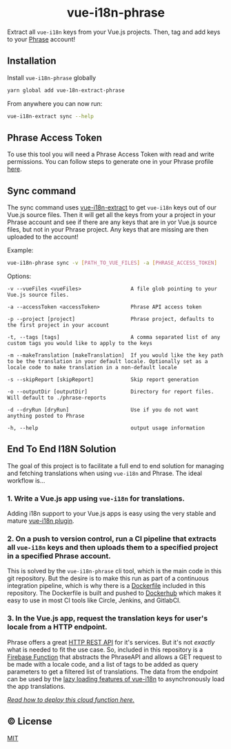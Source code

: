 <h1 align="center">vue-i18n-phrase</h1>

Extract all `vue-i18n` keys from your Vue.js projects. Then, tag and add keys to your [Phrase](https://phraseapp.com/) account!

## Installation
Install `vue-i18n-phrase` globally
```sh
yarn global add vue-18n-extract-phrase
```

From anywhere you can now run:
```sh
vue-i18n-extract sync --help
```

## Phrase Access Token

To use this tool you will need a Phrase Access Token with read and write permissions. You can follow steps to generate one in your Phrase profile [here](https://phraseapp.com/settings/oauth_access_tokens).

## Sync command

The sync command uses [vue-i18n-extract](https://github.com/pixari/vue-i18n-extract) to get `vue-i18n` keys out of our Vue.js source files. Then it will get all the keys from your a project in your Phrase account and see if there are any keys that are in yor Vue.js source files, but not in your Phrase project. Any keys that are missing are then uploaded to the account!

Example:
```sh
vue-i18n-phrase sync -v [PATH_TO_VUE_FILES] -a [PHRASE_ACCESS_TOKEN]
```

Options:
```
-v --vueFiles <vueFiles>                A file glob pointing to your Vue.js source files.

-a --accessToken <accessToken>          Phrase API access token

-p --project [project]                  Phrase project, defaults to the first project in your account

-t, --tags [tags]                       A comma separated list of any custom tags you would like to apply to the keys

-m --makeTranslation [makeTranslation]  If you would like the key path to be the translation in your default locale. Optionally set as a locale code to make translation in a non-default locale

-s --skipReport [skipReport]            Skip report generation

-o --outputDir [outputDir]              Directory for report files. Will default to ./phrase-reports

-d --dryRun [dryRun]                    Use if you do not want anything posted to Phrase

-h, --help                              output usage information
```

## End To End I18N Solution
The goal of this project is to facilitate a full end to end solution for managing and fetching translations when using `vue-i18n` and Phrase. The ideal workflow is...

### 1. Write a Vue.js app using `vue-i18n` for translations.
Adding i18n support to your Vue.js apps is easy using the very stable and mature [vue-i18n plugin](https://github.com/kazupon/vue-i18n).

### 2. On a push to version control, run a CI pipeline that extracts all `vue-i18n` keys and then uploads them to a specified project in a specified Phrase account.
This is solved by the `vue-i18n-phrase` cli tool, which is the main code in this git repository. But the desire is to make this run as part of a continuous integration pipeline, which is why there is a [Dockerfile](./Dockerfile) included in this repository. The Dockerfile is built and pushed to [Dockerhub](https://cloud.docker.com/repository/docker/spittal/vue-i18n-phrase/general) which makes it easy to use in most CI tools like Circle, Jenkins, and GitlabCI.

### 3. In the Vue.js app, request the translation keys for user's locale from a HTTP endpoint.
Phrase offers a great [HTTP REST API](https://developers.phraseapp.com/api/) for it's services. But it's not _exactly_ what is needed to fit the use case. So, included in this repository is a [Firebase Function](https://firebase.google.com/docs/functions/) that abstracts the PhraseAPI and allows a GET request to be made with a locale code, and a list of tags to be added as query parameters to get a filtered list of translations. The data from the endpoint can be used by the [lazy loading features of vue-i18n](https://kazupon.github.io/vue-i18n/guide/lazy-loading.html) to asynchronously load the app translations.

*[Read how to deploy this cloud function here.](./firebase)*

## :copyright: License

[MIT](http://opensource.org/licenses/MIT)
